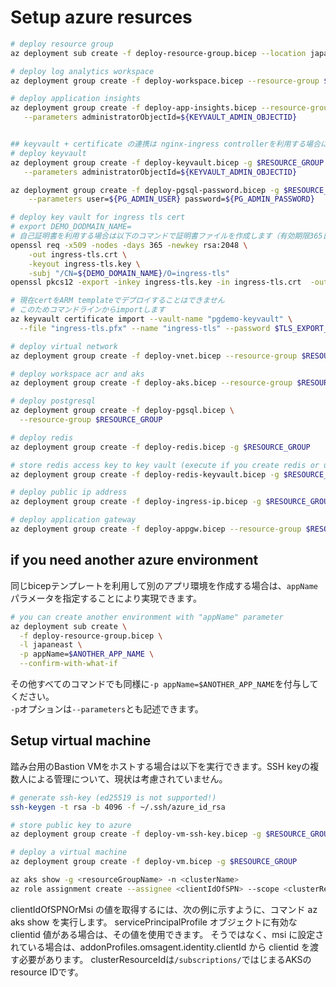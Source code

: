 # Setup azure resurces

```bash
# deploy resource group
az deployment sub create -f deploy-resource-group.bicep --location japaneast

# deploy log analytics workspace
az deployment group create -f deploy-workspace.bicep --resource-group $RESOURCE_GROUP

# deploy application insights
az deployment group create -f deploy-app-insights.bicep --resource-group $RESOURCE_GROUP \
   --parameters administratorObjectId=${KEYVAULT_ADMIN_OBJECTID}


## keyvault + certificate の連携は nginx-ingress controllerを利用する場合に機能します
# deploy keyvault
az deployment group create -f deploy-keyvault.bicep -g $RESOURCE_GROUP \
   --parameters administratorObjectId=${KEYVAULT_ADMIN_OBJECTID}

az deployment group create -f deploy-pgsql-password.bicep -g $RESOURCE_GROUP \
    --parameters user=${PG_ADMIN_USER} password=${PG_ADMIN_PASSWORD}

# deploy key vault for ingress tls cert
# export DEMO_DODMAIN_NAME=
# 自己証明書を利用する場合は以下のコマンドで証明書ファイルを作成します（有効期限365日）
openssl req -x509 -nodes -days 365 -newkey rsa:2048 \
    -out ingress-tls.crt \
    -keyout ingress-tls.key \
    -subj "/CN=${DEMO_DOMAIN_NAME}/O=ingress-tls"
openssl pkcs12 -export -inkey ingress-tls.key -in ingress-tls.crt  -out ingress-tls.pfx

# 現在certをARM templateでデプロイすることはできません
# このためコマンドラインからimportします
az keyvault certificate import --vault-name "pgdemo-keyvault" \
  --file "ingress-tls.pfx" --name "ingress-tls" --password $TLS_EXPORT_PASSWORD

# deploy virtual network
az deployment group create -f deploy-vnet.bicep --resource-group $RESOURCE_GROUP

# deploy workspace acr and aks
az deployment group create -f deploy-aks.bicep --resource-group $RESOURCE_GROUP

# deploy postgresql
az deployment group create -f deploy-pgsql.bicep \
  --resource-group $RESOURCE_GROUP

# deploy redis
az deployment group create -f deploy-redis.bicep -g $RESOURCE_GROUP

# store redis access key to key vault (execute if you create redis or update access key)
az deployment group create -f deploy-redis-keyvault.bicep -g $RESOURCE_GROUP

# deploy public ip address
az deployment group create -f deploy-ingress-ip.bicep -g $RESOURCE_GROUP

# deploy application gateway
az deployment group create -f deploy-appgw.bicep --resource-group $RESOURCE_GROUP
```

## if you need another azure environment

同じbicepテンプレートを利用して別のアプリ環境を作成する場合は、`appName`パラメータを指定することにより実現できます。

```bash
# you can create another environment with "appName" parameter
az deployment sub create \
  -f deploy-resource-group.bicep \
  -l japaneast \
  -p appName=$ANOTHER_APP_NAME \
  --confirm-with-what-if
```

その他すべてのコマンドでも同様に`-p appName=$ANOTHER_APP_NAME`を付与してください。  
`-p`オプションは`--parameters`とも記述できます。

## Setup virtual machine

踏み台用のBastion VMをホストする場合は以下を実行できます。SSH keyの複数人による管理について、現状は考慮されていません。

```bash
# generate ssh-key (ed25519 is not supported!)
ssh-keygen -t rsa -b 4096 -f ~/.ssh/azure_id_rsa

# store public key to azure
az deployment group create -f deploy-vm-ssh-key.bicep -g $RESOURCE_GROUP -p publicKey="$(cat ~/.ssh/azure_id_rsa.pub)"

# deploy a virtual machine
az deployment group create -f deploy-vm.bicep -g $RESOURCE_GROUP
```

```bash
az aks show -g <resourceGroupName> -n <clusterName> 
az role assignment create --assignee <clientIdOfSPN> --scope <clusterResourceId> --role "Monitoring Metrics Publisher" 
```

clientIdOfSPNOrMsi の値を取得するには、次の例に示すように、コマンド az aks show を実行します。 servicePrincipalProfile オブジェクトに有効な clientid 値がある場合は、その値を使用できます。 そうではなく、msi に設定されている場合は、addonProfiles.omsagent.identity.clientId から clientid を渡す必要があります。
clusterResourceIdは`/subscriptions/`ではじまるAKSのresource IDです。
